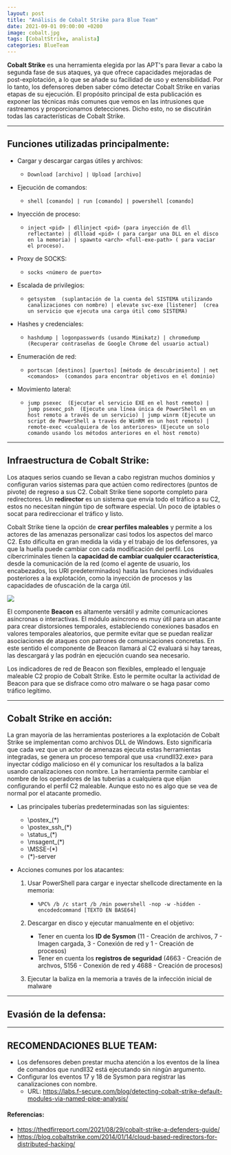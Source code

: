 ```yaml
---
layout: post
title: "Análisis de Cobalt Strike para Blue Team"
date: 2021-09-01 09:00:00 +0200
image: cobalt.jpg
tags: [CobaltStrike, analista]
categories: BlueTeam
---
```

											

**Cobalt Strike** es una herramienta elegida por las APT's para llevar a cabo la segunda fase de sus ataques, ya que ofrece capacidades mejoradas de post-explotación, a lo que se añade su facilidad de uso y extensibilidad. Por lo tanto, los defensores deben saber cómo detectar Cobalt Strike en varias etapas de su ejecución. El propósito principal de esta publicación es exponer las técnicas más comunes que vemos en las intrusiones que rastreamos y proporcionamos detecciones. Dicho esto, no se discutirán todas las características de Cobalt Strike.

---

## Funciones utilizadas principalmente:

* Cargar y descargar cargas útiles y archivos: 
	* ``Download [archivo] | Upload [archivo]``

* Ejecución de comandos:
	* ``shell [comando] | run [comando] | powershell [comando]``

* Inyección de proceso: 
	* ``inject <pid> | dllinject <pid> (para inyección de dll reflectante) | dllload <pid> ( para cargar una DLL en el disco en la memoria) | spawnto <arch> <full-exe-path> ( para vaciar el proceso).``

* Proxy de SOCKS:
	*  ``socks <número de puerto>``

* Escalada de privilegios:
	*  ``getsystem  (suplantación de la cuenta del SISTEMA utilizando canalizaciones con nombre) | elevate svc-exe [listener]  (crea un servicio que ejecuta una carga útil como SISTEMA)``

* Hashes y credenciales:
	*  ``hashdump | logonpasswords (usando Mimikatz) | chromedump  (Recuperar contraseñas de Google Chrome del usuario actual)``

* Enumeración de red:
	*  ``portscan [destinos] [puertos] [método de descubrimiento] | net <comandos>  (comandos para encontrar objetivos en el dominio)``

* Movimiento lateral:
	*  ``jump psexec  (Ejecutar el servicio EXE en el host remoto) | jump psexec_psh  (Ejecute una línea única de PowerShell en un host remoto a través de un servicio) | jump winrm (Ejecute un script de PowerShell a través de WinRM en un host remoto) | remote-exec <cualquiera de los anteriores> (Ejecute un solo comando usando los métodos anteriores en el host remoto)``

---
## Infraestructura de Cobalt Strike:
	
Los ataques serios cuando se llevan a cabo registran muchos dominios y configuran varios sistemas para que actúen como redirectores (puntos de pivote) de regreso a sus C2. Cobalt Strike tiene soporte completo para redirectores. Un **redirector** es un sistema que envía todo el tráfico a su C2, estos no necesitan ningún tipo de software especial. Un poco de iptables o socat para redireccionar el tráfico y listo.

Cobalt Strike tiene la opción de **crear perfiles maleables** y permite a los actores de las amenazas personalizar casi todos los aspectos del marco C2. Esto dificulta en gran medida la vida y el trabajo de los defensores, ya que la huella puede cambiar con cada modificación del perfil. Los cibercriminales tienen la **capacidad de cambiar cualquier ccaracterística**, desde la comunicación de la red (como el agente de usuario, los encabezados, los URI predeterminados) hasta las funciones individuales posteriores a la explotación, como la inyección de procesos y las capacidades de ofuscación de la carga útil.

![]({{site.baseurl}}/images/redirectors.jpg)

El componente **Beacon** es altamente versátil y admite comunicaciones asíncronas o interactivas. El módulo asíncrono es muy útil para un atacante para crear distorsiones temporales, estableciendo conexiones basados en valores temporales aleatorios, que permite evitar que se puedan realizar asociaciones de ataques con patrones de comunicaciones concretas. En este sentido el componente de Beacon llamará al C2 evaluará si hay tareas, las descargará y las podrán en ejecución cuando sea necesario.

Los indicadores de red de Beacon son flexibles, empleado el lenguaje maleable C2 propio de Cobalt Strike. Esto le permite ocultar la actividad de Beacon para que se disfrace como otro malware o se haga pasar como tráfico legítimo.

---
## Cobalt Strike en acción:

La gran mayoría de las herramientas posteriores a la explotación de Cobalt Strike se implementan como archivos DLL de Windows. Esto significaría que cada vez que un actor de amenazas ejecuta estas herramientas integradas, se genera un proceso temporal que usa <rundll32.exe> para inyectar código malicioso en él y comunicar los resultados a la baliza usando canalizaciones con nombre. La herramienta permite cambiar el nombre de los operadores de las tuberias a cualquiera que elijan configurando el perfil C2 maleable. Aunque esto no es algo que se vea de normal por el atacante promedio. 

* Las principales tuberías predeterminadas son las siguientes:
	* \postex_(*)
	* \postex_ssh_(*)
	* \status_(*)
	* \msagent_(*)
	* \MSSE-(*)
	* \(*)-server

* Acciones comunes por los atacantes:

	1. Usar PowerShell para cargar e inyectar shellcode directamente en la memoria: 
		* ``%PC% /b /c start /b /min powershell -nop -w -hidden -encodedcommand [TEXTO EN BASE64]``

	2. Descargar en disco y ejecutar manualmente en el objetivo:
		* Tener en cuenta los **ID de Sysmon** (11 - Creación de archivos, 7 - Imagen cargada, 3 - Conexión de red y 1 - Creación de procesos)
		* Tener en cuenta los **registros de seguridad** (4663 - Creación de archvos, 5156 - Conexión de red y 4688 - Creación de procesos)

	3. Ejecutar la baliza en la memoria a través de la infección inicial de malware

 ---
 ## Evasión de la defensa:
 	



---
## RECOMENDACIONES BLUE TEAM:

* Los defensores deben prestar mucha atención a los eventos de la línea de comandos que rundll32 está ejecutando sin ningún argumento.
* Configurar los eventos 17 y 18 de Sysmon para registrar las canalizaciones con nombre. 
	* URL: https://labs.f-secure.com/blog/detecting-cobalt-strike-default-modules-via-named-pipe-analysis/

#### Referencias:  
* https://thedfirreport.com/2021/08/29/cobalt-strike-a-defenders-guide/
* https://blog.cobaltstrike.com/2014/01/14/cloud-based-redirectors-for-distributed-hacking/
